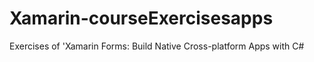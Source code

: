# Xamarin-courseExercisesapps
Exercises of 'Xamarin Forms: Build Native Cross-platform Apps with C#
